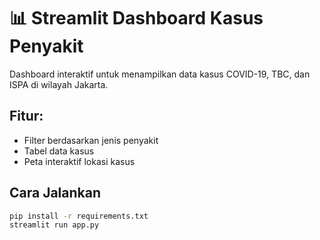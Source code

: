 # 📊 Streamlit Dashboard Kasus Penyakit

Dashboard interaktif untuk menampilkan data kasus COVID-19, TBC, dan ISPA di wilayah Jakarta.

## Fitur:
- Filter berdasarkan jenis penyakit
- Tabel data kasus
- Peta interaktif lokasi kasus

## Cara Jalankan

```bash
pip install -r requirements.txt
streamlit run app.py
